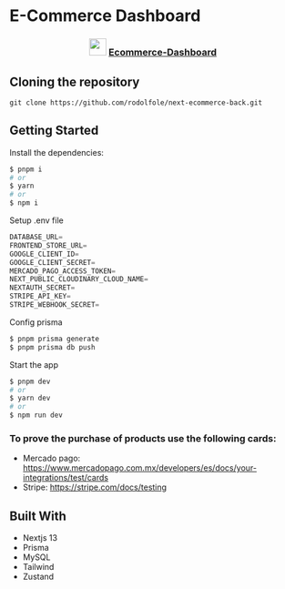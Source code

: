 # E-Commerce Dashboard

<div align="center">

### <img src="https://raw.githubusercontent.com/rodolfole/next-ecommerce-back/main/app/favicon.ico" height="30px"/> [Ecommerce-Dashboard](https://next-ecommerce-back.vercel.app)

</div>

## Cloning the repository

```shell
git clone https://github.com/rodolfole/next-ecommerce-back.git
```

## Getting Started

Install the dependencies:

```sh
$ pnpm i
# or
$ yarn
# or
$ npm i
```

Setup .env file

```js
DATABASE_URL=
FRONTEND_STORE_URL=
GOOGLE_CLIENT_ID=
GOOGLE_CLIENT_SECRET=
MERCADO_PAGO_ACCESS_TOKEN=
NEXT_PUBLIC_CLOUDINARY_CLOUD_NAME=
NEXTAUTH_SECRET=
STRIPE_API_KEY=
STRIPE_WEBHOOK_SECRET=
```

Config prisma

```sh
$ pnpm prisma generate
$ pnpm prisma db push
```

Start the app

```sh
$ pnpm dev
# or
$ yarn dev
# or
$ npm run dev
```

### To prove the purchase of products use the following cards:

- Mercado pago: https://www.mercadopago.com.mx/developers/es/docs/your-integrations/test/cards
- Stripe: https://stripe.com/docs/testing

## Built With

- Nextjs 13
- Prisma
- MySQL
- Tailwind
- Zustand
